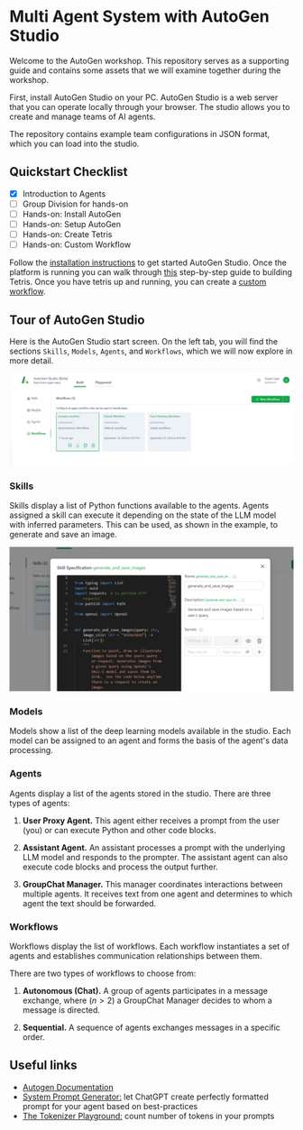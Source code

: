# Multi Agent System with AutoGen Studio

Welcome to the AutoGen workshop. This repository serves as a supporting guide and contains some assets that we will examine together during the workshop.

First, install AutoGen Studio on your PC. AutoGen Studio is a web server that you can operate locally through your browser. The studio allows you to create and manage teams of AI agents.

The repository contains example team configurations in JSON format, which you can load into the studio.

## Quickstart Checklist

- [x] Introduction to Agents
- [ ] Group Division for hands-on
- [ ] Hands-on: Install AutoGen
- [ ] Hands-on: Setup AutoGen
- [ ] Hands-on: Create Tetris
- [ ] Hands-on: Custom Workflow

Follow the [installation instructions](docs/install.md) to get started AutoGen Studio. Once the platform is running you can walk through [this](docs/tetris-config.md) step-by-step guide to building Tetris. Once you have tetris up and running, you can create a [custom workflow](docs/custom-workflow.md).


## Tour of AutoGen Studio

Here is the AutoGen Studio start screen. On the left tab, you will find the sections `Skills`, `Models`, `Agents`, and `Workflows`, which we will now explore in more detail.

![Startscreen](docs/autogenstudio-startpage.png)

### Skills

Skills display a list of Python functions available to the agents. Agents assigned a skill can execute it depending on the state of the LLM model with
inferred parameters. This can be used, as shown in the example, to generate and save an image.

![Skill example](docs/autogenstudio-skill.png)

### Models

Models show a list of the deep learning models available in the studio. Each model can be assigned to an agent and forms the basis of the agent's data processing.

### Agents

Agents display a list of the agents stored in the studio. There are three types of agents:

1. **User Proxy Agent.** This agent either receives a prompt from the user (you) or can execute Python and other code blocks.

2. **Assistant Agent.** An assistant processes a prompt with the underlying LLM model and responds to the prompter. The assistant agent can also execute code blocks and process the output further.

3. **GroupChat Manager.** This manager coordinates interactions between multiple agents. It receives text from one agent and determines to which agent the text should be forwarded.

### Workflows

Workflows display the list of workflows. Each workflow instantiates a set of agents and establishes communication relationships between them.

There are two types of workflows to choose from:

1. **Autonomous (Chat).** A group of agents participates in a message exchange, where ($n>2$) a GroupChat Manager decides to whom a message is directed.

2. **Sequential.** A sequence of agents exchanges messages in a specific order.


## Useful links
- [Autogen Documentation](https://microsoft.github.io/autogen/docs/reference/agentchat/conversable_agent/)
- [System Prompt Generator:](https://chatgpt.com/g/g-8qIKJ1ORT-system-prompt-generator) let ChatGPT create perfectly formatted prompt for your agent based on best-practices
- [The Tokenizer Playground:](https://huggingface.co/spaces/Xenova/the-tokenizer-playground) count number of tokens in your prompts